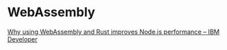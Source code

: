 # WebAssembly

[Why using WebAssembly and Rust improves Node.js performance – IBM Developer](https://developer.ibm.com/technologies/web-development/articles/why-webassembly-and-rust-together-improve-nodejs-performance/)
